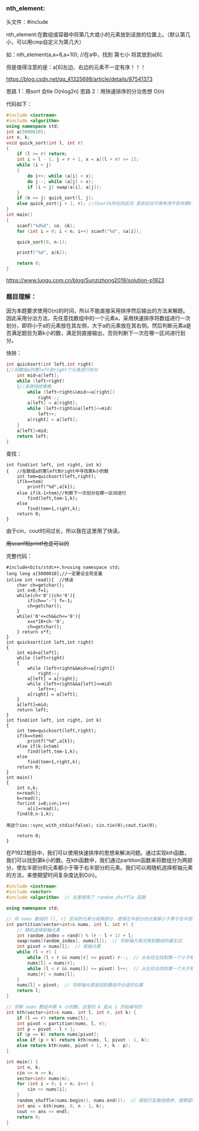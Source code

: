 ### nth_element:

头文件：#include<algorithm>

nth_element:在数组或容器中将第几大或小的元素放到该放的位置上。（默认第几小，可以用cmp自定义为第几大）

如：nth_element(a,a+6,a+10);  //在a中，找到 第七小  将其放到a[6].

但是值得注意的是：a[6]左边、右边的元素不一定有序！！！

https://blog.csdn.net/qq_41325698/article/details/87541373

思路 1：用sort 会tle  O(nlog2n)
思路 2：用快速排序的分治思想 O(n)

代码如下：

```cpp
#include <iostream>
#include <algorithm>
using namespace std;
int a[5000010];
int n, k;
void quick_sort(int l, int r)
{
	if (l >= r) return;
	int i = l - 1, j = r + 1, x = a[(l + r) >> 1];
	while (i < j)
	{
		do i++; while (a[i] < x);
		do j--; while (a[j] > x);
		if (i < j) swap(a[i], a[j]);
	}
	if (k <= j) quick_sort(l, j);
	else quick_sort(j + 1, r); //只sortk所在的区间 其余区间不用考虑不影响第k个小是什么
}
int main()
{
	scanf("%d%d", &n, &k);
	for (int i = 0; i < n; i++) scanf("%d", &a[i]);

	quick_sort(0, n-1);

	printf("%d", a[k]);

	return 0;
}

```

https://www.luogu.com.cn/blog/Sunzizhong2019/solution-p1923

### 题目理解：

因为本题要求使用O(n)的时间，所以不能直接采用排序然后输出的方法来解题。因此采用分治方法，先任意找数组中的一个元素a，采用快速排序将数组进行一次划分，即将小于a的元素放在其左侧，大于a的元素放在其右侧。然后判断元素a是否满足题目为第k小的数，满足则直接输出，否则判断下一次在哪一区间进行划分。

快排：

```cpp
int quicksort(int left,int right)
{//将数组a的第left到right个元素进行划分
    int mid=a[left];
    while (left<right)
    {//采用快排策略
        while (left<right&&mid<=a[right])
            right--;
        a[left] = a[right];
        while (left<right&&a[left]<=mid)
            left++;
        a[right] = a[left];
    }
    a[left]=mid;
    return left;
}
```

查找：

```
int find(int left, int right, int k)
{   //在数组a的第left到right中寻找第k小的数
    int tem=quicksort(left,right);
    if(k==tem)
        printf("%d",a[k]);
    else if(k-1<tem)//判断下一次划分在哪一区间进行
        find(left,tem-1,k);
    else
        find(tem+1,right,k);
    return 0;
}
```

由于cin，cout时间过长，所以我在这里用了快读。

~~用scanf和printf也是可以的~~

完整代码：

```
#include<bits/stdc++.h>using namespace std;
long long a[5000010];//一定要设全局变量
inline int read(){  //快读
    char ch=getchar();
    int x=0,f=1;
    while(ch<'0'||ch>'9'){
        if(ch=='-') f=-1;
        ch=getchar();
    }
    while('0'<=ch&&ch<='9'){
        x=x*10+ch-'0';
        ch=getchar();
    } return x*f;
}
int quicksort(int left,int right)
{
    int mid=a[left];
    while (left<right)
    {
        while (left<right&&mid<=a[right])
            right--;
        a[left] = a[right];
        while (left<right&&a[left]<=mid)
            left++;
        a[right] = a[left];
    }
    a[left]=mid;
    return left;
}
int find(int left, int right, int k)
{
    int tem=quicksort(left,right);
    if(k==tem)
        printf("%d",a[k]);
    else if(k-1<tem)
        find(left,tem-1,k);
    else
        find(tem+1,right,k);
    return 0;
}
int main()
{
    int n,k;
    n=read();
    k=read();
    for(int i=0;i<n;i++)
        a[i]=read();
    find(0,n-1,k);

用这个ios::sync_with_stdio(false); cin.tie(0);cout.tie(0);

    return 0;
}
```

在P1923题目中，我们可以使用快速排序的思想来解决问题。通过实现kth函数，我们可以找到第k小的数。在kth函数中，我们通过partition函数来将数组分为两部分，使左半部分的元素都小于等于右半部分的元素。我们可以用随机选择枢轴元素的方法，来使期望时间复杂度达到O(n)。

```cpp
#include <iostream>
#include <vector>
#include <algorithm>  // 这里使用了 random_shuffle 函数

using namespace std;

// 将 nums 数组的 [l, r] 区间的元素分成两部分，使得左半部分的元素都小于等于右半部分的元素
int partition(vector<int>& nums, int l, int r) {
    // 随机选择枢轴元素
    int random_index = rand() % (r - l + 1) + l;
    swap(nums[random_index], nums[l]);  // 将枢轴元素交换到数组的最左边
    int pivot = nums[l];  // 枢轴元素
    while (l < r) {
        while (l < r && nums[r] >= pivot) r--;  // 从右往左找到第一个小于枢轴元素的元素
        nums[l] = nums[r];
        while (l < r && nums[l] <= pivot) l++;  // 从左往右找到第一个大于枢轴元素的元素
        nums[r] = nums[l];
    }
    nums[l] = pivot;  // 将枢轴元素放回到数组中合适的位置
    return l;
}

// 求解 nums 数组中第 k 小的数，这里的 k 是从 1 开始编号的
int kth(vector<int>& nums, int l, int r, int k) {
    if (l == r) return nums[l];
    int pivot = partition(nums, l, r);
    int p = pivot - l + 1;
    if (p == k) return nums[pivot];
    else if (p > k) return kth(nums, l, pivot - 1, k);
    else return kth(nums, pivot + 1, r, k - p);
}

int main() {
    int n, k;
    cin >> n >> k;
    vector<int> nums(n);
    for (int i = 0; i < n; i++) {
        cin >> nums[i];
    }
    random_shuffle(nums.begin(), nums.end());  // 随机打乱数组顺序，使期望时间复杂度达到 O(n)
    int ans = kth(nums, 0, n - 1, k);
    cout << ans << endl;
    return 0;
}

```
